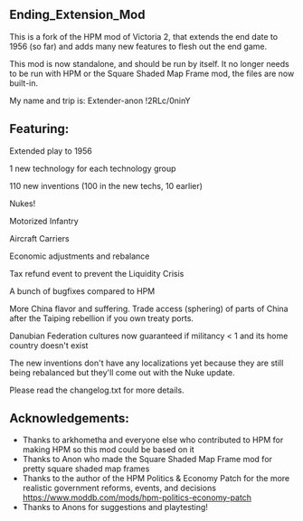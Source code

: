 ## Ending_Extension_Mod
This is a fork of the HPM mod of Victoria 2, that extends the end date to 1956 (so far) and adds many new features to flesh out the end game. 

This mod is now standalone, and should be run by itself. It no longer needs to be run with HPM or the Square Shaded Map Frame mod, the files are now built-in.

My name and trip is: Extender-anon !2RLc/0ninY 

## Featuring:

Extended play to 1956

1 new technology for each technology group

110 new inventions (100 in the new techs, 10 earlier)

Nukes!

Motorized Infantry

Aircraft Carriers

Economic adjustments and rebalance

Tax refund event to prevent the Liquidity Crisis

A bunch of bugfixes compared to HPM

More China flavor and suffering. Trade access (sphering) of parts of China after the Taiping rebellion if you own treaty ports.

Danubian Federation cultures now guaranteed if militancy < 1 and its home country doesn't exist

The new inventions don't have any localizations yet because they are still being rebalanced but they'll come out with the Nuke update.

Please read the changelog.txt for more details.

## Acknowledgements:

* Thanks to arkhometha and everyone else who contributed to HPM for making HPM so this mod could be based on it
* Thanks to Anon who made the Square Shaded Map Frame mod for pretty square shaded map frames
* Thanks to the author of the HPM Politics & Economy Patch for the more realistic government reforms, events, and decisions https://www.moddb.com/mods/hpm-politics-economy-patch
* Thanks to Anons for suggestions and playtesting!
